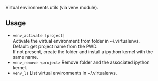 Virtual environments utils (via venv module).

## Usage
- `venv_activate [project]`  
  Activate the virtual environment from folder <project> in ~/.virtualenvs.  
  Default: get project name from the PWD.  
  If not present, create the folder <project> and install a ipython kernel
  with the same name.
- `venv_remove <project>`
  Remove <project> folder and the associated ipython kernel.
- `venv_ls`
  List virtual environments in ~/.virtualenvs.
